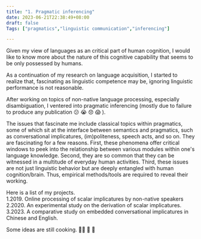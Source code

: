 ```yaml
---
title: "1. Pragmatic inferencing"
date: 2023-06-21T22:38:49+08:00
draft: false
Tags: ["pragmatics","linguistic communication","inferencing"]

---
```


Given my view of languages as an critical part of human cognition, I would like to know more about the nature of this cognitive capability that seems to be only possessed by humans.

As a continuation of my research on language acquisition, I started to realize that, fascinating as linguistic competence may be, ignoring linguistic performance is not reasonable. 

After working on topics of non-native language processing, especially disambiguation, I ventered into pragmatic inferencing (mostly due to failure to produce any publication :confused: :sob: :disappointed: :scream: ). 

The issues that fascinate me include classical topics within pragmatics, some of which sit at the interface between semantics and pragmatics, such as conversational implicatures, (im)politeness, speech acts, and so on. They are fascinating for a few reasons. First, these phenomena offer critical windows to peek into the relationship between various modules within one's language knowledge. Second, they are so common that they can be witnessed in a multitude of everyday human activities. Third, these issues are not just linguistic behavior but are deeply entangled with human cognition/brain. Thus, empirical methods/tools are required to reveal their working. 

Here is a list of my projects.  
1.2019. Online processing of scalar implicatures by non-native speakers   
2.2020. An experimental study on the derivation of scalar implicatures.  
3.2023. A comparative study on embedded conversational implicatures in Chinese and English.


Some ideas are still cooking. :man_cook:  :bento: :dumpling:


